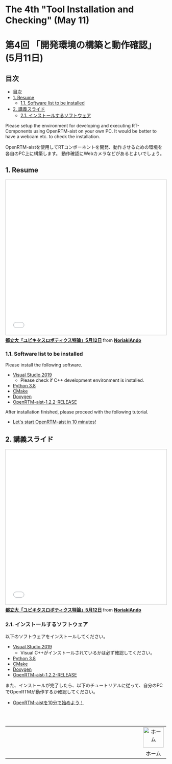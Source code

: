 # The 4th "Tool Installation and Checking" (May 11)
# 第4回 「開発環境の構築と動作確認」 (5月11日)

## 目次
<!-- TOC -->

- [目次](#目次)
- [1. Resume](#1-resume)
    - [1.1. Software list to be installed](#11-software-list-to-be-installed)
- [2. 講義スライド](#2-講義スライド)
    - [2.1. インストールするソフトウェア](#21-インストールするソフトウェア)

<!-- /TOC -->


Please setup the environment for developing and executing RT-Components using OpenRTM-aist on your own PC.
It would be better to have a webcam etc. to check the installation.

OpenRTM-aistを使用してRTコンポーネントを開発、動作させるための環境を各自のPC上に構築します。
動作確認にWebカメラなどがあるとよいでしょう。

## 1. Resume

<iframe src="//www.slideshare.net/slideshow/embed_code/key/DIeQBblZxfBKvL" width="595" height="485" frameborder="0" marginwidth="0" marginheight="0" scrolling="no" style="border:1px solid #CCC; border-width:1px; margin-bottom:5px; max-width: 100%;" allowfullscreen> </iframe> <div style="margin-bottom:5px"> <strong> <a href="//www.slideshare.net/NoriakiAndo/512-248297179" title="都立大「ユビキタスロボティクス特論」5月12日" target="_blank">都立大「ユビキタスロボティクス特論」5月12日</a> </strong> from <strong><a href="https://www.slideshare.net/NoriakiAndo" target="_blank">NoriakiAndo</a></strong> </div>

### 1.1. Software list to be installed

Please install the following software.

- [Visual Studio 2019](https://openrtm.org/openrtm/ja/node/6650)
  - Please check if C++ development environment is installed.
- [Python 3.8](https://www.python.org/ftp/python/3.8.5/python-3.8.5-amd64.exe)
- [CMake](https://github.com/Kitware/CMake/releases/download/v3.20.2/cmake-3.20.2-windows-x86_64.msi)
- [Doxygen](https://doxygen.nl/files/doxygen-1.9.1-setup.exe)
- [OpenRTM-aist-1.2.2-RELEASE](https://github.com/OpenRTM/OpenRTM-aist/releases/download/v1.2.2/OpenRTM-aist-1.2.2-RELEASE_x86_64.msi)

After installation finished, please proceed with the following tutorial.

- [Let's start OpenRTM-aist in 10 minutes!](https://openrtm.org/openrtm/en/doc/installation/lets_start121)

## 2. 講義スライド

<iframe src="//www.slideshare.net/slideshow/embed_code/key/DIeQBblZxfBKvL" width="595" height="485" frameborder="0" marginwidth="0" marginheight="0" scrolling="no" style="border:1px solid #CCC; border-width:1px; margin-bottom:5px; max-width: 100%;" allowfullscreen> </iframe> <div style="margin-bottom:5px"> <strong> <a href="//www.slideshare.net/NoriakiAndo/512-248297179" title="都立大「ユビキタスロボティクス特論」5月12日" target="_blank">都立大「ユビキタスロボティクス特論」5月12日</a> </strong> from <strong><a href="https://www.slideshare.net/NoriakiAndo" target="_blank">NoriakiAndo</a></strong> </div>

### 2.1. インストールするソフトウェア

以下のソフトウェアをインストールしてください。

- [Visual Studio 2019](https://openrtm.org/openrtm/ja/node/6650)
  - Visual C++がインストールされているかは必ず確認してください。
- [Python 3.8](https://www.python.org/ftp/python/3.8.5/python-3.8.5-amd64.exe)
- [CMake](https://github.com/Kitware/CMake/releases/download/v3.20.2/cmake-3.20.2-windows-x86_64.msi)
- [Doxygen](https://doxygen.nl/files/doxygen-1.9.1-setup.exe)
- [OpenRTM-aist-1.2.2-RELEASE](https://github.com/OpenRTM/OpenRTM-aist/releases/download/v1.2.2/OpenRTM-aist-1.2.2-RELEASE_x86_64.msi)

また、インストールが完了したら、以下のチュートリアルに従って、自分のPCでOpenRTMが動作するか確認してください。

- [OpenRTM-aistを10分で始めよう！](https://openrtm.org/openrtm/ja/node/6521)


<br/>
<br/>

<table width="100%" style="border:none;">
<tr style="border:none;"><td width="95%" style="border:none;"></td>
<td style="border:none;"><div style="text-align: center"><a href="/TMU-Ubiquitous-Robotics/"><img src="/TMU-Ubiquitous-Robotics/figs/home_small.png" height="64" alt="ホーム"></a></div></td>
</tr>
<tr style="border:none;"><td style="border:none;"></td><td style="border:none;"><div style="text-align: center">ホーム</div></td></tr>
</table>
